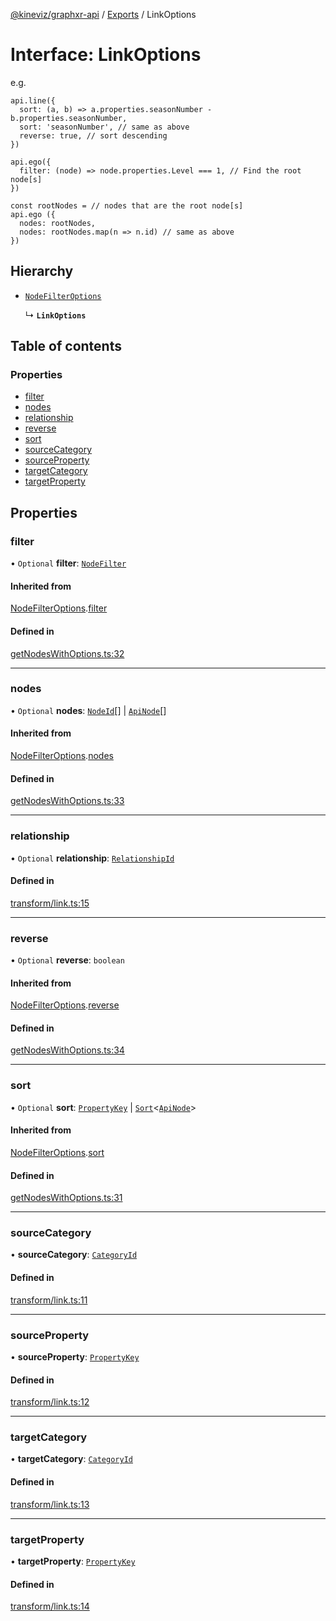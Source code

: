 [@kineviz/graphxr-api](../README.md) / [Exports](../modules.md) / LinkOptions

# Interface: LinkOptions

e.g.

```
api.line({
  sort: (a, b) => a.properties.seasonNumber - b.properties.seasonNumber,
  sort: 'seasonNumber', // same as above
  reverse: true, // sort descending
})

api.ego({
  filter: (node) => node.properties.Level === 1, // Find the root node[s]
})

const rootNodes = // nodes that are the root node[s]
api.ego ({
  nodes: rootNodes,
  nodes: rootNodes.map(n => n.id) // same as above
})
```

## Hierarchy

- [`NodeFilterOptions`](NodeFilterOptions.md)

  ↳ **`LinkOptions`**

## Table of contents

### Properties

- [filter](LinkOptions.md#filter)
- [nodes](LinkOptions.md#nodes)
- [relationship](LinkOptions.md#relationship)
- [reverse](LinkOptions.md#reverse)
- [sort](LinkOptions.md#sort)
- [sourceCategory](LinkOptions.md#sourcecategory)
- [sourceProperty](LinkOptions.md#sourceproperty)
- [targetCategory](LinkOptions.md#targetcategory)
- [targetProperty](LinkOptions.md#targetproperty)

## Properties

### filter

• `Optional` **filter**: [`NodeFilter`](../modules.md#nodefilter)

#### Inherited from

[NodeFilterOptions](NodeFilterOptions.md).[filter](NodeFilterOptions.md#filter)

#### Defined in

[getNodesWithOptions.ts:32](https://bitbucket.org/kineviz/graphxr-api/src/019f384/src/getNodesWithOptions.ts#lines-32)

___

### nodes

• `Optional` **nodes**: [`NodeId`](../modules.md#nodeid)[] \| [`ApiNode`](../classes/ApiNode.md)[]

#### Inherited from

[NodeFilterOptions](NodeFilterOptions.md).[nodes](NodeFilterOptions.md#nodes)

#### Defined in

[getNodesWithOptions.ts:33](https://bitbucket.org/kineviz/graphxr-api/src/019f384/src/getNodesWithOptions.ts#lines-33)

___

### relationship

• `Optional` **relationship**: [`RelationshipId`](../modules.md#relationshipid)

#### Defined in

[transform/link.ts:15](https://bitbucket.org/kineviz/graphxr-api/src/019f384/src/transform/link.ts#lines-15)

___

### reverse

• `Optional` **reverse**: `boolean`

#### Inherited from

[NodeFilterOptions](NodeFilterOptions.md).[reverse](NodeFilterOptions.md#reverse)

#### Defined in

[getNodesWithOptions.ts:34](https://bitbucket.org/kineviz/graphxr-api/src/019f384/src/getNodesWithOptions.ts#lines-34)

___

### sort

• `Optional` **sort**: [`PropertyKey`](../modules.md#propertykey) \| [`Sort`](../modules.md#sort)<[`ApiNode`](../classes/ApiNode.md)\>

#### Inherited from

[NodeFilterOptions](NodeFilterOptions.md).[sort](NodeFilterOptions.md#sort)

#### Defined in

[getNodesWithOptions.ts:31](https://bitbucket.org/kineviz/graphxr-api/src/019f384/src/getNodesWithOptions.ts#lines-31)

___

### sourceCategory

• **sourceCategory**: [`CategoryId`](../modules.md#categoryid)

#### Defined in

[transform/link.ts:11](https://bitbucket.org/kineviz/graphxr-api/src/019f384/src/transform/link.ts#lines-11)

___

### sourceProperty

• **sourceProperty**: [`PropertyKey`](../modules.md#propertykey)

#### Defined in

[transform/link.ts:12](https://bitbucket.org/kineviz/graphxr-api/src/019f384/src/transform/link.ts#lines-12)

___

### targetCategory

• **targetCategory**: [`CategoryId`](../modules.md#categoryid)

#### Defined in

[transform/link.ts:13](https://bitbucket.org/kineviz/graphxr-api/src/019f384/src/transform/link.ts#lines-13)

___

### targetProperty

• **targetProperty**: [`PropertyKey`](../modules.md#propertykey)

#### Defined in

[transform/link.ts:14](https://bitbucket.org/kineviz/graphxr-api/src/019f384/src/transform/link.ts#lines-14)
